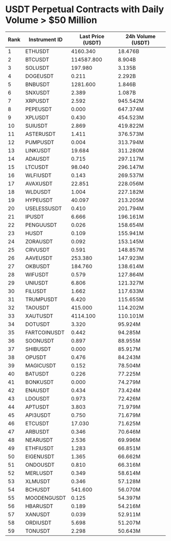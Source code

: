 # USDT Perpetual Contracts with Daily Volume > $50 Million

| Rank | Instrument ID | Last Price (USDT) | 24h Volume (USDT) |
|------|---------------|-------------------|-------------------|
| 1 | ETHUSDT | 4160.340 | 18.476B |
| 2 | BTCUSDT | 114587.800 | 8.904B |
| 3 | SOLUSDT | 197.980 | 3.135B |
| 4 | DOGEUSDT | 0.211 | 2.292B |
| 5 | BNBUSDT | 1281.600 | 1.846B |
| 6 | SNXUSDT | 2.389 | 1.087B |
| 7 | XRPUSDT | 2.592 | 945.542M |
| 8 | PEPEUSDT | 0.000 | 647.374M |
| 9 | XPLUSDT | 0.430 | 454.523M |
| 10 | SUIUSDT | 2.869 | 419.822M |
| 11 | ASTERUSDT | 1.411 | 376.573M |
| 12 | PUMPUSDT | 0.004 | 313.794M |
| 13 | LINKUSDT | 19.684 | 311.280M |
| 14 | ADAUSDT | 0.715 | 297.117M |
| 15 | LTCUSDT | 98.040 | 296.147M |
| 16 | WLFIUSDT | 0.143 | 269.537M |
| 17 | AVAXUSDT | 22.851 | 228.056M |
| 18 | WLDUSDT | 1.004 | 227.182M |
| 19 | HYPEUSDT | 40.097 | 213.205M |
| 20 | USELESSUSDT | 0.410 | 201.794M |
| 21 | IPUSDT | 6.666 | 196.161M |
| 22 | PENGUUSDT | 0.026 | 158.654M |
| 23 | HUSDT | 0.109 | 155.941M |
| 24 | ZORAUSDT | 0.092 | 153.145M |
| 25 | CRVUSDT | 0.591 | 148.857M |
| 26 | AAVEUSDT | 253.380 | 147.923M |
| 27 | OKBUSDT | 184.760 | 138.614M |
| 28 | WIFUSDT | 0.579 | 127.864M |
| 29 | UNIUSDT | 6.806 | 121.327M |
| 30 | FILUSDT | 1.662 | 117.633M |
| 31 | TRUMPUSDT | 6.420 | 115.655M |
| 32 | TAOUSDT | 415.000 | 114.202M |
| 33 | XAUTUSDT | 4114.100 | 110.101M |
| 34 | DOTUSDT | 3.320 | 95.924M |
| 35 | FARTCOINUSDT | 0.442 | 94.285M |
| 36 | SOONUSDT | 0.897 | 88.955M |
| 37 | SHIBUSDT | 0.000 | 85.917M |
| 38 | OPUSDT | 0.476 | 84.243M |
| 39 | MAGICUSDT | 0.152 | 78.504M |
| 40 | BATUSDT | 0.226 | 77.225M |
| 41 | BONKUSDT | 0.000 | 74.279M |
| 42 | ENAUSDT | 0.434 | 73.424M |
| 43 | LDOUSDT | 0.973 | 72.426M |
| 44 | APTUSDT | 3.803 | 71.979M |
| 45 | API3USDT | 0.750 | 71.679M |
| 46 | ETCUSDT | 17.030 | 71.625M |
| 47 | ARBUSDT | 0.346 | 70.646M |
| 48 | NEARUSDT | 2.536 | 69.996M |
| 49 | ETHFIUSDT | 1.283 | 66.851M |
| 50 | EIGENUSDT | 1.365 | 66.662M |
| 51 | ONDOUSDT | 0.810 | 66.316M |
| 52 | MERLUSDT | 0.349 | 58.614M |
| 53 | XLMUSDT | 0.346 | 57.128M |
| 54 | BCHUSDT | 541.600 | 56.070M |
| 55 | MOODENGUSDT | 0.125 | 54.397M |
| 56 | HBARUSDT | 0.189 | 54.216M |
| 57 | XANUSDT | 0.039 | 52.911M |
| 58 | ORDIUSDT | 5.698 | 51.207M |
| 59 | TONUSDT | 2.298 | 50.643M |
